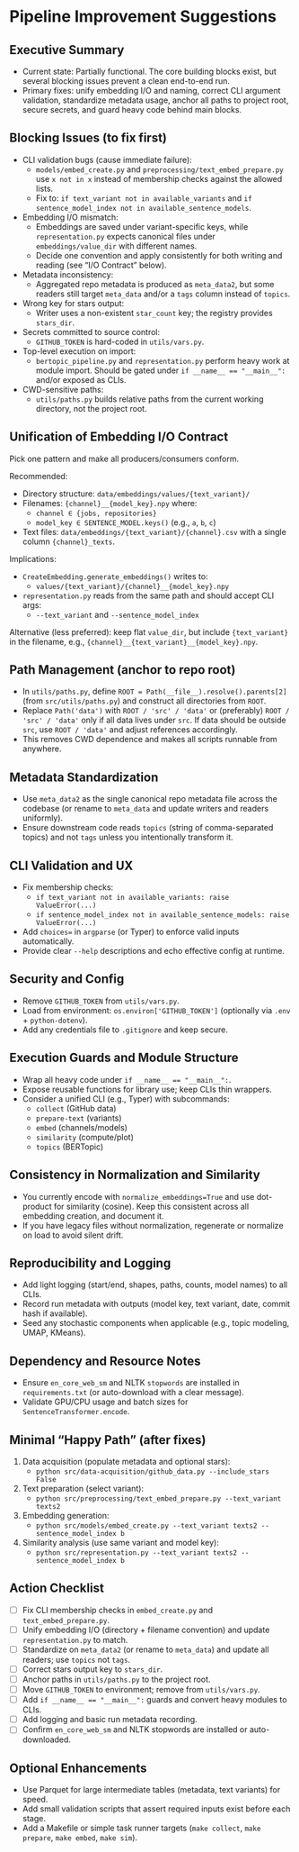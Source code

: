 # Pipeline Improvement Suggestions

## Executive Summary
- Current state: Partially functional. The core building blocks exist, but several blocking issues prevent a clean end-to-end run.
- Primary fixes: unify embedding I/O and naming, correct CLI argument validation, standardize metadata usage, anchor all paths to project root, secure secrets, and guard heavy code behind main blocks.

## Blocking Issues (to fix first)
- CLI validation bugs (cause immediate failure):
  - `models/embed_create.py` and `preprocessing/text_embed_prepare.py` use `x not in x` instead of membership checks against the allowed lists.
  - Fix to: `if text_variant not in available_variants` and `if sentence_model_index not in available_sentence_models`.
- Embedding I/O mismatch:
  - Embeddings are saved under variant-specific keys, while `representation.py` expects canonical files under `embeddings/value_dir` with different names.
  - Decide one convention and apply consistently for both writing and reading (see “I/O Contract” below).
- Metadata inconsistency:
  - Aggregated repo metadata is produced as `meta_data2`, but some readers still target `meta_data` and/or a `tags` column instead of `topics`.
- Wrong key for stars output:
  - Writer uses a non-existent `star_count` key; the registry provides `stars_dir`.
- Secrets committed to source control:
  - `GITHUB_TOKEN` is hard-coded in `utils/vars.py`.
- Top-level execution on import:
  - `bertopic_pipeline.py` and `representation.py` perform heavy work at module import. Should be gated under `if __name__ == "__main__":` and/or exposed as CLIs.
- CWD-sensitive paths:
  - `utils/paths.py` builds relative paths from the current working directory, not the project root.

## Unification of Embedding I/O Contract
Pick one pattern and make all producers/consumers conform.

Recommended:
- Directory structure: `data/embeddings/values/{text_variant}/`
- Filenames: `{channel}__{model_key}.npy` where:
  - `channel ∈ {jobs, repositories}`
  - `model_key ∈ SENTENCE_MODEL.keys()` (e.g., `a`, `b`, `c`)
- Text files: `data/embeddings/{text_variant}/{channel}.csv` with a single column `{channel}_texts`.

Implications:
- `CreateEmbedding.generate_embeddings()` writes to:
  - `values/{text_variant}/{channel}__{model_key}.npy`
- `representation.py` reads from the same path and should accept CLI args:
  - `--text_variant` and `--sentence_model_index`

Alternative (less preferred): keep flat `value_dir`, but include `{text_variant}` in the filename, e.g., `{channel}__{text_variant}__{model_key}.npy`.

## Path Management (anchor to repo root)
- In `utils/paths.py`, define `ROOT = Path(__file__).resolve().parents[2]` (from `src/utils/paths.py`) and construct all directories from `ROOT`.
- Replace `Path('data')` with `ROOT / 'src' / 'data'` or (preferably) `ROOT / 'src' / 'data'` only if all data lives under `src`. If data should be outside `src`, use `ROOT / 'data'` and adjust references accordingly.
- This removes CWD dependence and makes all scripts runnable from anywhere.

## Metadata Standardization
- Use `meta_data2` as the single canonical repo metadata file across the codebase (or rename to `meta_data` and update writers and readers uniformly).
- Ensure downstream code reads `topics` (string of comma-separated topics) and not `tags` unless you intentionally transform it.

## CLI Validation and UX
- Fix membership checks:
  - `if text_variant not in available_variants: raise ValueError(...)`
  - `if sentence_model_index not in available_sentence_models: raise ValueError(...)`
- Add `choices=` in `argparse` (or Typer) to enforce valid inputs automatically.
- Provide clear `--help` descriptions and echo effective config at runtime.

## Security and Config
- Remove `GITHUB_TOKEN` from `utils/vars.py`.
- Load from environment: `os.environ['GITHUB_TOKEN']` (optionally via `.env` + `python-dotenv`).
- Add any credentials file to `.gitignore` and keep secure.

## Execution Guards and Module Structure
- Wrap all heavy code under `if __name__ == "__main__":`.
- Expose reusable functions for library use; keep CLIs thin wrappers.
- Consider a unified CLI (e.g., Typer) with subcommands:
  - `collect` (GitHub data)
  - `prepare-text` (variants)
  - `embed` (channels/models)
  - `similarity` (compute/plot)
  - `topics` (BERTopic)

## Consistency in Normalization and Similarity
- You currently encode with `normalize_embeddings=True` and use dot-product for similarity (cosine). Keep this consistent across all embedding creation, and document it.
- If you have legacy files without normalization, regenerate or normalize on load to avoid silent drift.

## Reproducibility and Logging
- Add light logging (start/end, shapes, paths, counts, model names) to all CLIs.
- Record run metadata with outputs (model key, text variant, date, commit hash if available).
- Seed any stochastic components when applicable (e.g., topic modeling, UMAP, KMeans).

## Dependency and Resource Notes
- Ensure `en_core_web_sm` and NLTK `stopwords` are installed in `requirements.txt` (or auto-download with a clear message).
- Validate GPU/CPU usage and batch sizes for `SentenceTransformer.encode`.

## Minimal “Happy Path” (after fixes)
1) Data acquisition (populate metadata and optional stars):
   - `python src/data-acquisition/github_data.py --include_stars False`
2) Text preparation (select variant):
   - `python src/preprocessing/text_embed_prepare.py --text_variant texts2`
3) Embedding generation:
   - `python src/models/embed_create.py --text_variant texts2 --sentence_model_index b`
4) Similarity analysis (use same variant and model key):
   - `python src/representation.py --text_variant texts2 --sentence_model_index b`

## Action Checklist
- [ ] Fix CLI membership checks in `embed_create.py` and `text_embed_prepare.py`.
- [ ] Unify embedding I/O (directory + filename convention) and update `representation.py` to match.
- [ ] Standardize on `meta_data2` (or rename to `meta_data`) and update all readers; use `topics` not `tags`.
- [ ] Correct stars output key to `stars_dir`.
- [ ] Anchor paths in `utils/paths.py` to the project root.
- [ ] Move `GITHUB_TOKEN` to environment; remove from `utils/vars.py`.
- [ ] Add `if __name__ == "__main__":` guards and convert heavy modules to CLIs.
- [ ] Add logging and basic run metadata recording.
- [ ] Confirm `en_core_web_sm` and NLTK stopwords are installed or auto-downloaded.

## Optional Enhancements
- Use Parquet for large intermediate tables (metadata, text variants) for speed.
- Add small validation scripts that assert required inputs exist before each stage.
- Add a Makefile or simple task runner targets (`make collect`, `make prepare`, `make embed`, `make sim`). 